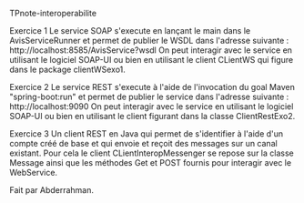 TPnote-interoperabilite

Exercice 1
Le service SOAP s'execute en lançant le main dans le AvisServiceRunner et permet de publier le WSDL dans l'adresse suivante :
http://localhost:8585/AvisService?wsdl
On peut interagir avec le service en utilisant le logiciel SOAP-UI ou bien en utilisant le client CLientWS qui figure dans le package clientWSexo1.

Exercice 2
Le service REST s'execute à l'aide de l'invocation du goal Maven "spring-boot:run" et permet de publier le service dans l'adresse suivante : 
http://localhost:9090
On peut interagir avec le service en utilisant le logiciel SOAP-UI ou bien en utilisant le client figurant dans la classe ClientRestExo2.

Exercice 3
Un client REST en Java qui permet de s'identifier à l'aide d'un compte créé de base et qui envoie et reçoit des messages sur un canal existant.
Pour cela le client CLientInteropMessenger se repose sur la classe Message ainsi que les méthodes Get et POST fournis pour interagir avec le WebService.


Fait par Abderrahman.